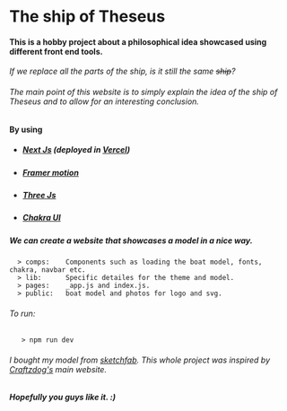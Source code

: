 # The ship of Theseus
  #### This is a hobby project about a philosophical idea showcased using different front end tools.
  
_If we replace all the parts of the ship, is it still the same ~~ship~~?_


###### The main point of this website is to simply explain the idea of the ship of Theseus and to allow for an interesting conclusion.

  #### By using
  * ##### [Next Js](https://nextjs.org/) (deployed in [Vercel](vercel.com))
  * ##### [Framer motion](https://www.framer.com/motion/)
  * ##### [Three Js](https://threejs.org/)
  * ##### [Chakra UI](https://chakra-ui.com/)

  ##### We can create a website that showcases a model in a nice way. 

      > comps:    Components such as loading the boat model, fonts, chakra, navbar etc.
      > lib:      Specific detailes for the theme and model.
      > pages:    _app.js and index.js.
      > public:   boat model and photos for logo and svg. 
 
 
   ###### To run:
       > npm run dev

  ###### I bought my model from [sketchfab](https://sketchfab.com/feed). This whole project was inspired by [Craftzdog's](https://github.com/craftzdog/craftzdog-homepage) main website. 


  ##### *Hopefully you guys like it*. :) 
